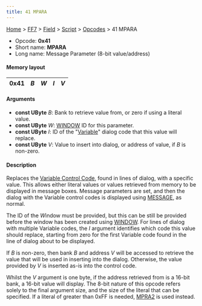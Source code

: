 ```yaml
---
title: 41 MPARA
---
```


[Home](../../../../Main%20Page.md) > [FF7](../../../../FF7.md) > [Field](../../../Field.md) > [Script](../../Script.md) > [Opcodes](../Opcodes.md) > 41 MPARA

-   Opcode: **0x41**
-   Short name: **MPARA**
-   Long name: Message Parameter (8-bit value/address)

#### Memory layout

| 0x41 | *B* | *W* | *I* | *V* |
|------|-----|-----|-----|-----|

#### Arguments

-   **const UByte** *B*: Bank to retrieve value from, or zero if using a
    literal value.
-   **const UByte** *W*: [WINDOW][] ID for this parameter.
-   **const UByte** *I*: ID of the "[Variable][]" dialog code that this
    value will replace.
-   **const UByte** *V*: Value to insert into dialog, or address of
    value, if *B* is non-zero.

#### Description

Replaces the [Variable Control Code][Variable], found in lines of
dialog, with a specific value. This allows either literal values or
values retrieved from memory to be displayed in message boxes. Message
parameters are set, and then the dialog with the Variable control codes
is displayed using [MESSAGE][], as normal.

The ID of the *W*indow must be provided, but this can be still be
provided before the window has been created using [WINDOW][]. For lines
of dialog with multiple Variable codes, the *I* argument identifies
which code this value should replace, starting from zero for the first
Variable code found in the line of dialog about to be displayed.

If *B* is non-zero, then bank *B* and address *V* will be accessed to
retrieve the value that will be used in inserting into the dialog.
Otherwise, the value provided by *V* is inserted as-is into the control
code.

Whilst the *V* argument is one byte, if the address retrieved from is a
16-bit bank, a 16-bit value will display. The 8-bit nature of this
opcode refers solely to the final argument size, and the size of the
literal that can be specified. If a literal of greater than 0xFF is
needed, [MPRA2][] is used instead.

  [WINDOW]: 50%20WINDOW.md "wikilink"
  [Variable]: ../../Variable%20Dialog.md "wikilink"
  [MESSAGE]: 40%20MESSAGE.md "wikilink"
  [MPRA2]: 42%20MPRA2.md "wikilink"
